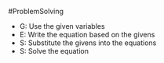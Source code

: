 #ProblemSolving
-   G: Use the given variables
-   E: Write the equation based on the givens
-   S: Substitute the givens into the equations
-   S: Solve the equation
